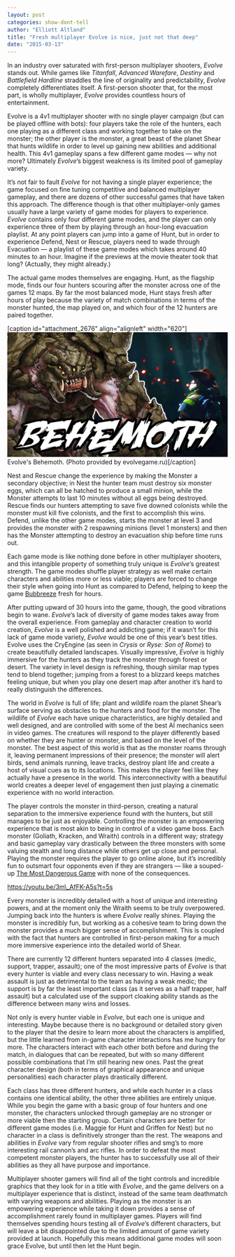 ```yaml
---
layout: post
categories: show-dont-tell
author: "Elliott Altland"
title: "Fresh multiplayer Evolve is nice, just not that deep"
date: "2015-03-13"
---
```


In an industry over saturated with first-person multiplayer shooters, _Evolve_ stands out. While games like _Titanfall_, _Advanced Warefare_, _Destiny_ and _Battlefield Hardline_ straddles the line of originality and predictability, _Evolve_ completely differentiates itself. A first-person shooter that, for the most part, is wholly multiplayer, _Evolve_ provides countless hours of entertainment.

Evolve is a 4v1 multiplayer shooter with no single player campaign (but can be played offline with bots): four players take the role of the hunters, each one playing as a different class and working together to take on the monster; the other player is the monster, a great beast of the planet Shear that hunts wildlife in order to level up gaining new abilities and additional health. This 4v1 gameplay spans a few different game modes — why not more? Ultimately _Evolve_’s biggest weakness is its limited pool of gameplay variety.

It’s not fair to fault _Evolve_ for not having a single player experience; the game focused on fine tuning competitive and balanced multiplayer gameplay, and there are dozens of other successful games that have taken this approach. The difference though is that other multiplayer-only games usually have a large variety of game modes for players to experience. _Evolve_ contains only four different game modes, and the player can only experience three of them by playing through an hour-long evacuation playlist. At any point players can jump into a game of Hunt, but in order to experience Defend, Nest or Rescue, players need to wade through Evacuation — a playlist of these game modes which takes around 40 minutes to an hour. Imagine if the previews at the movie theater took that long? (Actually, they might already.)

The actual game modes themselves are engaging. Hunt, as the flagship mode, finds our four hunters scouring after the monster across one of the games 12 maps. By far the most balanced mode, Hunt stays fresh after hours of play because the variety of match combinations in terms of the monster hunted, the map played on, and which four of the 12 hunters are paired together.

\[caption id="attachment\_2676" align="alignleft" width="620"\][![Evolve's Behemoth. (Photo provided by evolvegame.ru)](/img/evolve-1-1024x576.jpg)](http://evolvegame.ru/_nw/3/34923552.jpg) Evolve's Behemoth. (Photo provided by evolvegame.ru)\[/caption\]

Nest and Rescue change the experience by making the Monster a secondary objective; in Nest the hunter team must destroy six monster eggs, which can all be hatched to produce a small minion, while the Monster attempts to last 10 minutes without all eggs being destroyed. Rescue finds our hunters attempting to save five downed colonists while the monster must kill five colonists, and the first to accomplish this wins. Defend, unlike the other game modes, starts the monster at level 3 and provides the monster with 2 respawning minions (level 1 monsters) and then has the Monster attempting to destroy an evacuation ship before time runs out.

Each game mode is like nothing done before in other multiplayer shooters, and this intangible property of something truly unique is _Evolve_’s greatest strength. The game modes shuffle player strategy as well make certain characters and abilities more or less viable; players are forced to change their style when going into Hunt as compared to Defend, helping to keep the game [Bubbreeze](http://grantland.com/hollywood-prospectus/netflix-nbc-tina-fey-unbreakable-kimmy-schmidt-review/) fresh for hours.

After putting upward of 30 hours into the game, though, the good vibrations begin to wane. _Evolve_’s lack of diversity of game modes takes away from the overall experience. From gameplay and character creation to world creation, _Evolve_ is a well polished and addicting game; if it wasn’t for this lack of game mode variety, _Evolve_ would be one of this year’s best titles. Evolve uses the CryEngine (as seen in _Crysis_ or _Ryse: Son of Rome_) to create beautifully detailed landscapes. Visually impressive, _Evolve_ is highly immersive for the hunters as they track the monster through forest or desert. The variety in level design is refreshing, though similar map types tend to blend together; jumping from a forest to a blizzard keeps matches feeling unique, but when you play one desert map after another it’s hard to really distinguish the differences.

The world in _Evolve_ is full of life; plant and wildlife roam the planet Shear’s surface serving as obstacles to the hunters and food for the monster. The wildlife of _Evolve_ each have unique characteristics, are highly detailed and well designed, and are controlled with some of the best AI mechanics seen in video games. The creatures will respond to the player differently based on whether they are hunter or monster, and based on the level of the monster. The best aspect of this world is that as the monster roams through it, leaving permanent impressions of their presence; the monster will alert birds, send animals running, leave tracks, destroy plant life and create a host of visual cues as to its locations. This makes the player feel like they actually have a presence in the world. This interconnectivity with a beautiful world creates a deeper level of engagement then just playing a cinematic experience with no world interaction.

The player controls the monster in third-person, creating a natural separation to the immersive experience found with the hunters, but still manages to be just as enjoyable. Controlling the monster is an empowering experience that is most akin to being in control of a video game boss. Each monster (Goliath, Kracken, and Wraith) controls in a different way; strategy and basic gameplay vary drastically between the three monsters with some valuing stealth and long distance while others get up close and personal. Playing the monster requires the player to go online alone, but it’s incredibly fun to outsmart four opponents even if they are strangers — like a souped-up [The Most Dangerous Game](http://en.wikipedia.org/wiki/The_Most_Dangerous_Game) with none of the consequences.

https://youtu.be/3m\_AfFK-A5s?t=5s

Every monster is incredibly detailed with a host of unique and interesting powers, and at the moment only the Wraith seems to be truly overpowered. Jumping back into the hunters is where _Evolve_ really shines. Playing the monster is incredibly fun, but working as a cohesive team to bring down the monster provides a much bigger sense of accomplishment. This is coupled with the fact that hunters are controlled in first-person making for a much more immersive experience into the detailed world of Shear.

There are currently 12 different hunters separated into 4 classes (medic, support, trapper, assault); one of the most impressive parts of _Evolve_ is that every hunter is viable and every class necessary to win. Having a weak assault is just as detrimental to the team as having a weak medic; the support is by far the least important class (as it serves as a half trapper, half assault) but a calculated use of the support cloaking ability stands as the difference between many wins and losses.

Not only is every hunter viable in _Evolve_, but each one is unique and interesting. Maybe because there is no background or detailed story given to the player that the desire to learn more about the characters is amplified, but the little learned from in-game character interactions has me hungry for more. The characters interact with each other both before and during the match, in dialogues that can be repeated, but with so many different possible combinations that I’m still hearing new ones. Past the great character design (both in terms of graphical appearance and unique personalities) each character plays drastically different.

Each class has three different hunters, and while each hunter in a class contains one identical ability, the other three abilities are entirely unique. While you begin the game with a basic group of four hunters and one monster, the characters unlocked through gameplay are no stronger or more viable then the starting group. Certain characters are better for different game modes (i.e. Maggie for Hunt and Griffen for Nest) but no character in a class is definitively stronger than the rest. The weapons and abilities in _Evolve_ vary from regular shooter rifles and smg’s to more interesting rail cannon’s and arc rifles. In order to defeat the most competent monster players, the hunter has to successfully use all of their abilities as they all have purpose and importance.

Multiplayer shooter gamers will find all of the tight controls and incredible graphics that they look for in a title with _Evolve_, and the game delivers on a multiplayer experience that is distinct, instead of the same team deathmatch with varying weapons and abilities. Playing as the monster is an empowering experience while taking it down provides a sense of accomplishment rarely found in multiplayer games. Players will find themselves spending hours testing all of _Evolve_’s different characters, but will leave a bit disappointed due to the limited amount of game variety provided at launch. Hopefully this means additional game modes will soon grace Evolve, but until then let the Hunt begin.

